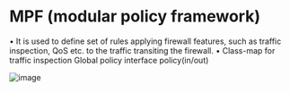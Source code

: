 
# MPF (modular policy framework)
•	It is used to define set of rules applying firewall features, such as traffic inspection, QoS etc. to the traffic transiting the firewall.
•	Class-map for traffic inspection
      Global policy
      interface policy(in/out)
      
![image](https://user-images.githubusercontent.com/128924924/227733297-01f7cbf2-acd6-497a-a215-0fba58b29b6c.png)

